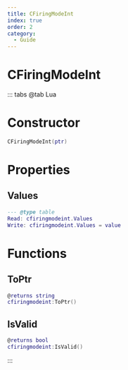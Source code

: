 ```yaml
---
title: CFiringModeInt
index: true
order: 2
category:
  - Guide
---
```


# CFiringModeInt

::: tabs
@tab Lua
# Constructor
```lua
CFiringModeInt(ptr)
```
# Properties
## Values 
```lua
--- @type table
Read: cfiringmodeint.Values
Write: cfiringmodeint.Values = value
```
# Functions
## ToPtr
```lua
@returns string
cfiringmodeint:ToPtr()
```
## IsValid
```lua
@returns bool
cfiringmodeint:IsValid()
```

:::